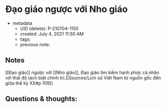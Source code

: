 # Đạo giáo ngược với Nho giáo

- metadata
	- UID (delete): P-210704-1150
	- created: July 4, 2021 11:50 AM
	- tags:
	- previous note:

## Notes
[[Đạo giáo]] ngược với [[Nho giáo]], Đạo giáo tìm kiếm hạnh phúc cá nhân với thái độ tách biệt chính trị.[[Sources/Lịch sử Việt Nam từ nguồn gốc đến giữa thế kỷ XX#p 109]]

## Questions & thoughts:

